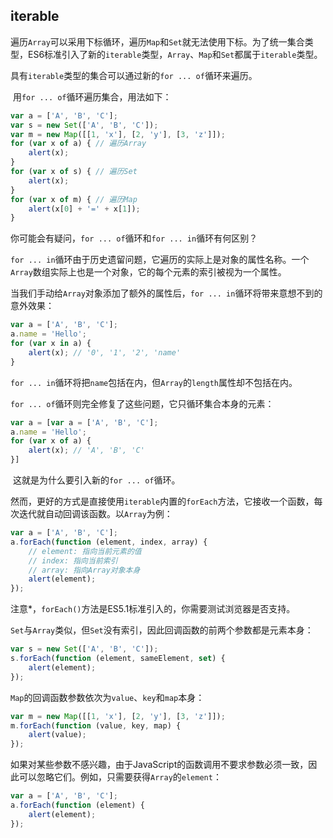 ## iterable

​	遍历`Array`可以采用下标循环，遍历`Map`和`Set`就无法使用下标。为了统一集合类型，ES6标准引入了新的`iterable`类型，`Array`、`Map`和`Set`都属于`iterable`类型。

​	具有`iterable`类型的集合可以通过新的`for ... of`循环来遍历。

​	用`for ... of`循环遍历集合，用法如下：

```javascript
var a = ['A', 'B', 'C'];
var s = new Set(['A', 'B', 'C']);
var m = new Map([[1, 'x'], [2, 'y'], [3, 'z']]);
for (var x of a) { // 遍历Array
    alert(x);
}
for (var x of s) { // 遍历Set
    alert(x);
}
for (var x of m) { // 遍历Map
    alert(x[0] + '=' + x[1]);
}
```

​	你可能会有疑问，`for ... of`循环和`for ... in`循环有何区别？

​	`for ... in`循环由于历史遗留问题，它遍历的实际上是对象的属性名称。一个`Array`数组实际上也是一个对象，它的每个元素的索引被视为一个属性。

​	当我们手动给`Array`对象添加了额外的属性后，`for ... in`循环将带来意想不到的意外效果：

```javascript
var a = ['A', 'B', 'C'];
a.name = 'Hello';
for (var x in a) {
    alert(x); // '0', '1', '2', 'name'
}
```

​	`for ... in`循环将把`name`包括在内，但`Array`的`length`属性却不包括在内。

​	`for ... of`循环则完全修复了这些问题，它只循环集合本身的元素：

```javascript
var a = [var a = ['A', 'B', 'C'];
a.name = 'Hello';
for (var x of a) {
    alert(x); // 'A', 'B', 'C'
}]
```

​	这就是为什么要引入新的`for ... of`循环。

​	然而，更好的方式是直接使用`iterable`内置的`forEach`方法，它接收一个函数，每次迭代就自动回调该函数。以`Array`为例：

```javascript
var a = ['A', 'B', 'C'];
a.forEach(function (element, index, array) {
    // element: 指向当前元素的值
    // index: 指向当前索引
    // array: 指向Array对象本身
    alert(element);
});
```

注意*，`forEach()`方法是ES5.1标准引入的，你需要测试浏览器是否支持。

`Set`与`Array`类似，但`Set`没有索引，因此回调函数的前两个参数都是元素本身：

```javascript
var s = new Set(['A', 'B', 'C']);
s.forEach(function (element, sameElement, set) {
    alert(element);
});
```

`Map`的回调函数参数依次为`value`、`key`和`map`本身：

```javascript
var m = new Map([[1, 'x'], [2, 'y'], [3, 'z']]);
m.forEach(function (value, key, map) {
    alert(value);
});
```

如果对某些参数不感兴趣，由于JavaScript的函数调用不要求参数必须一致，因此可以忽略它们。例如，只需要获得`Array`的`element`：

```javascript
var a = ['A', 'B', 'C'];
a.forEach(function (element) {
    alert(element);
});
```

